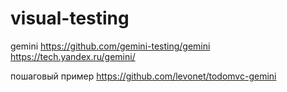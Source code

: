 # visual-testing

gemini
https://github.com/gemini-testing/gemini
https://tech.yandex.ru/gemini/

пошаговый пример
https://github.com/levonet/todomvc-gemini
